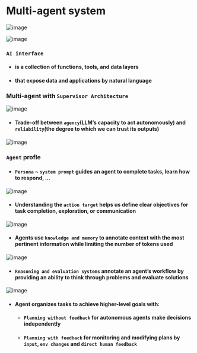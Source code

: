 # Multi-agent system

![image](https://github.com/user-attachments/assets/878496c8-b4d1-4f67-8164-aa6b72232364)

![image](https://github.com/user-attachments/assets/22ce686d-5d5b-4a21-8d5f-16b76932f9ec)

### `AI interface`
- #### is a collection of functions, tools, and data layers
- #### that expose data and applications by natural language

### Multi-agent with `Supervisor Architecture`
![image](https://github.com/user-attachments/assets/5f329178-d018-4a4d-99b0-89607b3541d5)
- #### Trade-off between `agency`(LLM’s capacity to act autonomously) and `reliability`(the degree to which we can trust its outputs)

![image](https://github.com/user-attachments/assets/4efe1670-afab-4a11-b43c-c09afbd72728)
### `Agent` profle
- #### `Persona` ~ `system prompt` guides an agent to complete tasks, learn how to respond, ...
![image](https://github.com/user-attachments/assets/0f21b869-779f-4c90-8874-567ab4fb5deb)
- #### Understanding the `action target` helps us define clear objectives for task completion, exploration, or communication
![image](https://github.com/user-attachments/assets/32a2af1b-c6cd-4fab-9702-2d5f6ba80111)
- #### Agents use `knowledge and memory` to annotate context with the most pertinent information while limiting the number of tokens used
![image](https://github.com/user-attachments/assets/f3ea22ef-ff2b-40c7-b06e-ae34659bea21)
- #### `Reasoning and evaluation systems` annotate an agent’s workflow by providing an ability to think through problems and evaluate solutions
![image](https://github.com/user-attachments/assets/8b73d735-f96a-475a-a2d0-4319d171d00b)
- #### Agent organizes tasks to achieve higher-level goals with:
  - #### `Planning without feedback` for autonomous agents make decisions independently
  - #### `Planning with feedback` for monitoring and modifying plans by `input`, `env changes` and `direct human feedback`
